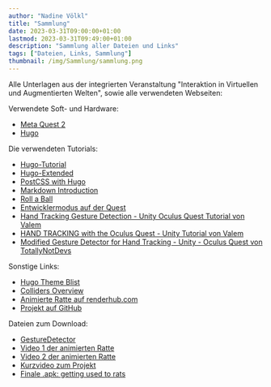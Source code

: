 ```yaml
---
author: "Nadine Völkl"
title: "Sammlung"
date: 2023-03-31T09:00:00+01:00
lastmod: 2023-03-31T09:49:00+01:00
description: "Sammlung aller Dateien und Links"
tags: ["Dateien, Links, Sammlung"]
thumbnail: /img/Sammlung/sammlung.png
---
```


Alle Unterlagen aus der integrierten Veranstaltung "Interaktion in Virtuellen und Augmentierten Welten", sowie alle verwendeten Webseiten:

Verwendete Soft- und Hardware:
* [Meta Quest 2](https://www.meta.com/de/quest/products/quest-2/)
* [Hugo](https://gohugo.io/)

Die verwendeten Tutorials:
* [Hugo-Tutorial](https://gohugo.io/installation/windows/)
* [Hugo-Extended](https://www.npmjs.com/package/hugo-extended)
* [PostCSS with Hugo](https://gohugo.io/hugo-pipes/postcss/)
* [Markdown Introduction](https://www.w3schools.io/file/markdown-introduction/)
* [Roll a Ball](https://learn.unity.com/project/roll-a-ball?uv=2019.4)
* [Entwicklermodus auf der Quest](https://mixed.de/oculus-quest-sideloading-und-sidequest-guide/)
* [Hand Tracking Gesture Detection - Unity Oculus Quest Tutorial von Valem](https://www.youtube.com/watch?v=lBzwUKQ3tbw)
* [HAND TRACKING with the Oculus Quest - Unity Tutorial von Valem](https://www.youtube.com/watch?v=vSia7t_WlbQ&list=PLrk7hDwk64-Y7ELKfkw8ox8TaT9y3gNpS&index=11)
* [Modified Gesture Detector for Hand Tracking - Unity - Oculus Quest von TotallyNotDevs](https://www.youtube.com/watch?v=TjBIEOFiqoI)

Sonstige Links:
* [Hugo Theme Blist](https://themes.gohugo.io/themes/blist-hugo-theme/)
* [Colliders Overview](https://docs.unity3d.com/Manual/CollidersOverview.html)
* [Animierte Ratte auf renderhub.com](https://www.renderhub.com/mikserart/rat-12-animations-game-ready-props-low-poly-3d-model)
* [Projekt auf GitHub](https://github.com/Nendia/ARVR_Unity)

Dateien zum Download:
* [GestureDetector](/img/woche_9/GestureDetector.cs)
* [Video 1 der animierten Ratte](/img/woche_10/rat_pr_1.mp4)
* [Video 2 der animierten Ratte](/img/woche_10/rat_pr_2.mp4)
* [Kurzvideo zum Projekt](/img/zusammenfassung/Kurzvideo.mp4)
* [Finale .apk: getting used to rats](/img/zusammenfassung/V10_fertig ':include')


